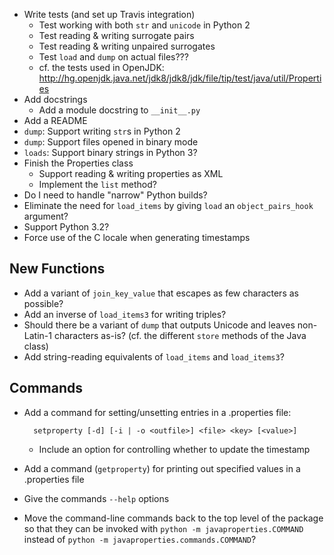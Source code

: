 - Write tests (and set up Travis integration)
    - Test working with both `str` and `unicode` in Python 2
    - Test reading & writing surrogate pairs
    - Test reading & writing unpaired surrogates
    - Test `load` and `dump` on actual files???
    - cf. the tests used in OpenJDK: <http://hg.openjdk.java.net/jdk8/jdk8/jdk/file/tip/test/java/util/Properties>
- Add docstrings
    - Add a module docstring to `__init__.py`
- Add a README
- `dump`: Support writing `str`s in Python 2
- `dump`: Support files opened in binary mode
- `loads`: Support binary strings in Python 3?
- Finish the Properties class
    - Support reading & writing properties as XML
    - Implement the `list` method?
- Do I need to handle "narrow" Python builds?
- Eliminate the need for `load_items` by giving `load` an `object_pairs_hook`
  argument?
- Support Python 3.2?
- Force use of the C locale when generating timestamps

New Functions
-------------
- Add a variant of `join_key_value` that escapes as few characters as possible?
- Add an inverse of `load_items3` for writing triples?
- Should there be a variant of `dump` that outputs Unicode and leaves
  non-Latin-1 characters as-is?  (cf. the different `store` methods of the Java
  class)
- Add string-reading equivalents of `load_items` and `load_items3`?

Commands
--------
- Add a command for setting/unsetting entries in a .properties file:

        setproperty [-d] [-i | -o <outfile>] <file> <key> [<value>]

    - Include an option for controlling whether to update the timestamp

- Add a command (`getproperty`) for printing out specified values in a
  .properties file
- Give the commands `--help` options
- Move the command-line commands back to the top level of the package so that
  they can be invoked with `python -m javaproperties.COMMAND` instead of
  `python -m javaproperties.commands.COMMAND`?
